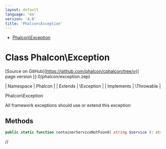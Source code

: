 ```yaml
---
layout: default
language: 'en'
version: '4.0'
title: 'Phalcon\Exception'
---
```


* [Phalcon\Exception](#exception)
        
<h1 id="exception">Class Phalcon\Exception</h1>

[Source on GitHub](https://github.com/phalcon/cphalcon/tree/v{{ page.version }}.0/phalcon/exception.zep)

| Namespace  | Phalcon |
| Extends    | \Exception |
| Implements | \Throwable |

Phalcon\Exception

All framework exceptions should use or extend this exception


## Methods
```php
public static function containerServiceNotFound( string $service ): string;
```
//

